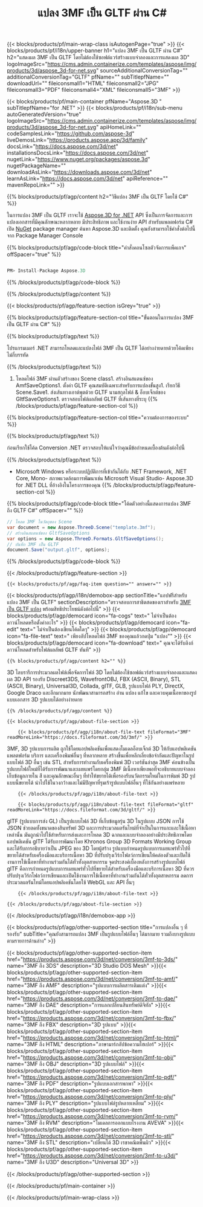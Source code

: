 ﻿---
title: แปลง 3MF เป็น GLTF ผ่าน C# 
url: /th/net/conversion/3mf-to-gltf/ 
description: โค้ดตัวอย่างสำหรับการแปลง 3MF ถึง GLTF C# ใช้ API โค้ดตัวอย่างสำหรับแบตช์ 3MF ไฟล์เป็น GLTF การแปลงภายใน VB.NET, Asp.NET หรือแอปพลิเคชันตาม .NET ใดๆ
---
{{< blocks/products/pf/main-wrap-class isAutogenPage="true" >}}
{{< blocks/products/pf/i18n/upper-banner h1="แปลง 3MF เป็น GLTF ผ่าน C#" h2="แสดงผล 3MF เป็น GLTF โดยไม่ต้องใช้ซอฟต์แวร์สร้างแบบจำลองและการแสดงผล 3D" logoImageSrc="https://cms.admin.containerize.com/templates/aspose/img/products/3d/aspose_3d-for-net.svg" sourceAdditionalConversionTag="" additionalConversionTag="GLTF" pfName="" subTitlepfName="" downloadUrl="" fileiconsmall1="HTML" fileiconsmall2="JPG" fileiconsmall3="PDF" fileiconsmall4="XML" fileiconsmall5="3MF" >}}

{{< blocks/products/pf/main-container pfName="Aspose.3D " subTitlepfName="for .NET" >}}
{{< blocks/products/pf/i18n/sub-menu autoGeneratedVersion="true" logoImageSrc="https://cms.admin.containerize.com/templates/aspose/img/products/3d/aspose_3d-for-net.svg" apiHomeLink="" codeSamplesLink="https://github.com/aspose-3d" liveDemosLink="https://products.aspose.app/3d/family" docsLink="https://docs.aspose.com/3d/net" installationsDocsLink="https://docs.aspose.com/3d/net" nugetLink="https://www.nuget.org/packages/aspose.3d" nugetPackageName="" downloadAsLink="https://downloads.aspose.com/3d/net" learnAsLink="https://docs.aspose.com/3d/net" apiReference="" mavenRepoLink="" >}}

{{% blocks/products/pf/agp/content h2="วิธีแปลง 3MF เป็น GLTF โดยใช้ C#" %}}

 ในการแปลง 3MF เป็น GLTF เราจะใช้
 [Aspose.3D for .NET](https://products.aspose.com/3d/net) 
 API ซึ่งเป็นการจัดการและการแปลงเอกสารที่มีคุณลักษณะหลากหลาย มีประสิทธิภาพ และใช้งานง่าย API สำหรับแพลตฟอร์ม C# เปิด
 [NuGet](https://www.nuget.org/packages/aspose.3d) 
 package manager ค้นหา
 Aspose.3D 
 และติดตั้ง คุณยังสามารถใช้คำสั่งต่อไปนี้จาก Package Manager Console

{{% blocks/products/pf/agp/code-block title="คำสั่งคอนโซลตัวจัดการแพ็คเกจ" offSpacer="true" %}}

```cs

PM> Install-Package Aspose.3D


```

{{% /blocks/products/pf/agp/code-block %}}

{{% /blocks/products/pf/agp/content %}}

{{< blocks/products/pf/agp/feature-section isGrey="true" >}}

{{% blocks/products/pf/agp/feature-section-col title="ขั้นตอนในการแปลง 3MF เป็น GLTF ผ่าน C#" %}}

{{% blocks/products/pf/agp/text %}}

 โปรแกรมเมอร์ .NET สามารถโหลดและแปลงไฟล์ 3MF เป็น GLTF ได้อย่างง่ายดายด้วยโค้ดเพียงไม่กี่บรรทัด

{{% /blocks/products/pf/agp/text %}}

1. โหลดไฟล์ 3MF ผ่านตัวสร้างของ Scene class1. สร้างอินสแตนซ์ของ AmfSaveOptions1. ตั้งค่า GLTF คุณสมบัติเฉพาะสำหรับการแปลงขั้นสูง1. เรียกวิธี Scene.Save1. ส่งเส้นทางเอาต์พุตด้วย GLTF นามสกุลไฟล์ & อ็อบเจ็กต์ของ GltfSaveOptions1. ตรวจสอบไฟล์ผลลัพธ์ GLTF ที่เส้นทางที่ระบุ
{{% /blocks/products/pf/agp/feature-section-col %}}

{{% blocks/products/pf/agp/feature-section-col title="ความต้องการของระบบ" %}}

{{% blocks/products/pf/agp/text %}}

 ก่อนเรียกใช้โค้ด Conversion .NET ตรวจสอบให้แน่ใจว่าคุณมีข้อกำหนดเบื้องต้นดังต่อไปนี้

{{% /blocks/products/pf/agp/text %}}

- Microsoft Windows หรือระบบปฏิบัติการที่เข้ากันได้กับ .NET Framework, .NET Core, Mono- สภาพแวดล้อมการพัฒนาเช่น Microsoft Visual Studio- Aspose.3D for .NET DLL ที่อ้างอิงในโครงการของคุณ
{{% /blocks/products/pf/agp/feature-section-col %}}

{{% blocks/products/pf/agp/code-block title="โค้ดตัวอย่างนี้แสดงการแปลง 3MF ถึง GLTF C#" offSpacer="" %}}

```cs
// โหลด 3MF ในวัตถุของ Scene 
var document = new Aspose.ThreeD.Scene("template.3mf");
// สร้างอินสแตนซ์ของ GltfSaveOptions 
var options = new Aspose.ThreeD.Formats.GltfSaveOptions();
// บันทึก 3MF เป็น GLTF 
document.Save("output.gltf", options); 


```

{{% /blocks/products/pf/agp/code-block %}}

{{< /blocks/products/pf/agp/feature-section >}}

    {{< blocks/products/pf/agp/faq-item question="" answer="" >}}
 

<!-- aboutfile Starts -->

{{< blocks/products/pf/agp/i18n/demobox-app sectionTitle="แอปฟรีสำหรับแปลง 3MF เป็น GLTF" sectionDescription="ตรวจสอบการสาธิตสดของเราสำหรับ [3MF เป็น GLTF แปลง](https://products.aspose.app/3d/conversion/3mf-to-gltf) พร้อมสิทธิประโยชน์ดังต่อไปนี้" >}}
        {{< blocks/products/pf/agp/democard icon="fa-cogs" text=" ไม่จำเป็นต้องดาวน์โหลดหรือตั้งค่าอะไร" >}}
        {{< blocks/products/pf/agp/democard icon="fa-edit" text=" ไม่จำเป็นต้องเขียนโค้ดใดๆ" >}}
        {{< blocks/products/pf/agp/democard icon="fa-file-text" text=" เพียงอัปโหลดไฟล์ 3MF ของคุณแล้วกดปุ่ม \"แปลง\"" >}}
        {{< blocks/products/pf/agp/democard icon="fa-download" text=" คุณจะได้รับลิงก์ดาวน์โหลดสำหรับไฟล์ผลลัพธ์ GLTF ทันที" >}}

    {{% blocks/products/pf/agp/content h2="" %}}

 3D ไลบรารีการประมวลผลไฟล์เพื่อจัดการไฟล์ 3D โดยไม่ต้องใช้ซอฟต์แวร์สร้างแบบจำลองและแสดงผล 3D API รองรับ Discreet3DS, WavefrontOBJ, FBX (ASCII, Binary), STL (ASCII, Binary), Universal3D, Collada, glTF, GLB, รูปแบบไฟล์ PLY, DirectX, Google Draco และอีกมากมาย นักพัฒนาสามารถสร้าง อ่าน แปลง แก้ไข และควบคุมเนื้อหาของรูปแบบเอกสาร 3D รูปแบบได้อย่างง่ายดาย



    {{% /blocks/products/pf/agp/content %}}

    {{< blocks/products/pf/agp/about-file-section >}}

        {{< blocks/products/pf/agp/i18n/about-file-text fileFormat="3MF" readMoreLink="https://docs.fileformat.com/3d/3mf/" >}}
3MF, 3D รูปแบบการผลิต ถูกใช้โดยแอปพลิเคชันเพื่อแสดงโมเดลอ็อบเจ็กต์ 3D ให้กับแอปพลิเคชัน แพลตฟอร์ม บริการ และเครื่องพิมพ์อื่นๆ ที่หลากหลาย สร้างขึ้นเพื่อหลีกเลี่ยงข้อจำกัดและปัญหาในรูปแบบไฟล์ 3D อื่นๆ เช่น STL สำหรับการทำงานกับเครื่องพิมพ์ 3D เวอร์ชันล่าสุด 3MF ค่อนข้างเป็นรูปแบบไฟล์ใหม่ที่ได้รับการพัฒนาและเผยแพร่โดยกลุ่ม 3MF มีเนื้อหาเพียงพอที่จะอธิบายแบบจำลอง เก็บข้อมูลภายใน สี และคุณลักษณะอื่นๆ ที่ทำให้ขยายได้เพื่อรองรับนวัตกรรมใหม่ในการพิมพ์ 3D รูปแบบนี้ขยายได้ นำไปใช้ในวงกว้างและไม่มีปัญหาที่รุมเร้ารูปแบบไฟล์อื่นๆ ที่ใช้กันอย่างแพร่หลาย

        {{< /blocks/products/pf/agp/i18n/about-file-text >}}

        {{< blocks/products/pf/agp/i18n/about-file-text fileFormat="gltf" readMoreLink="https://docs.fileformat.com/3d/gltf/" >}}
glTF (รูปแบบการส่ง GL) เป็นรูปแบบไฟล์ 3D ที่เก็บข้อมูลรุ่น 3D ในรูปแบบ JSON การใช้ JSON ช่วยลดทั้งขนาดของสินทรัพย์ 3D และการประมวลผลรันไทม์ที่จำเป็นในการแกะและใช้เนื้อหาเหล่านั้น มันถูกนำไปใช้สำหรับการส่งและการโหลด 3D ฉากและแบบจำลองอย่างมีประสิทธิภาพโดยแอปพลิเคชัน glTF ได้รับการพัฒนาโดย Khronos Group 3D Formats Working Group และได้รับการอธิบายว่าเป็น JPEG ของ 3D โดยผู้สร้าง รูปแบบกำหนดรูปแบบการเผยแพร่ทั่วไปที่ขยายได้สำหรับเครื่องมือและบริการเนื้อหา 3D ที่ปรับปรุงเวิร์กโฟลว์การเขียนให้คล่องตัวและเปิดใช้งานการใช้เนื้อหาที่ทำงานร่วมกันได้ทั่วทั้งอุตสาหกรรม จุดประสงค์เบื้องหลังการสร้างรูปแบบไฟล์ glTF คือการกำหนดรูปแบบการเผยแพร่ทั่วไปที่ขยายได้สำหรับเครื่องมือและบริการเนื้อหา 3D ที่ควรปรับปรุงเวิร์กโฟลว์การเขียนและเปิดใช้งานการใช้เนื้อหาที่ทำงานร่วมกันได้ทั่วทั้งอุตสาหกรรม ลดการประมวลผลรันไทม์โดยแอปพลิเคชันโดยใช้ WebGL และ API อื่นๆ

        {{< /blocks/products/pf/agp/i18n/about-file-text >}}

    {{< /blocks/products/pf/agp/about-file-section >}}

{{< /blocks/products/pf/agp/i18n/demobox-app >}}

<!-- aboutfile Ends -->

{{< blocks/products/pf/agp/other-supported-section title="การแปลงอื่น ๆ ที่รองรับ" subTitle="คุณยังสามารถแปลง 3MF เป็นรูปแบบไฟล์อื่นๆ ได้มากมาย รวมถึงบางรูปแบบตามรายการด้านล่าง" >}}

{{< blocks/products/pf/agp/other-supported-section-item href="https://products.aspose.com/3d/net/conversion/3mf-to-3ds/" name="3MF ถึง 3DS" description="3D Studio DOS Mesh" >}}{{< blocks/products/pf/agp/other-supported-section-item href="https://products.aspose.com/3d/net/conversion/3mf-to-amf/" name="3MF ถึง AMF" description="รูปแบบการผลิตสารเติมแต่ง" >}}{{< blocks/products/pf/agp/other-supported-section-item href="https://products.aspose.com/3d/net/conversion/3mf-to-dae/" name="3MF ถึง DAE" description="การแลกเปลี่ยนสินทรัพย์ดิจิทัล" >}}{{< blocks/products/pf/agp/other-supported-section-item href="https://products.aspose.com/3d/net/conversion/3mf-to-fbx/" name="3MF ถึง FBX" description="3D รูปแบบ" >}}{{< blocks/products/pf/agp/other-supported-section-item href="https://products.aspose.com/3d/net/conversion/3mf-to-html/" name="3MF ถึง HTML" description="ภาษามาร์กอัปข้อความไฮเปอร์" >}}{{< blocks/products/pf/agp/other-supported-section-item href="https://products.aspose.com/3d/net/conversion/3mf-to-obj/" name="3MF ถึง OBJ" description="3D รูปแบบไฟล์" >}}{{< blocks/products/pf/agp/other-supported-section-item href="https://products.aspose.com/3d/net/conversion/3mf-to-pdf/" name="3MF ถึง PDF" description="รูปแบบเอกสารพกพา" >}}{{< blocks/products/pf/agp/other-supported-section-item href="https://products.aspose.com/3d/net/conversion/3mf-to-ply/" name="3MF ถึง PLY" description="รูปแบบไฟล์รูปหลายเหลี่ยม" >}}{{< blocks/products/pf/agp/other-supported-section-item href="https://products.aspose.com/3d/net/conversion/3mf-to-rvm/" name="3MF ถึง RVM" description="โมเดลการออกแบบโรงงาน AVEVA" >}}{{< blocks/products/pf/agp/other-supported-section-item href="https://products.aspose.com/3d/net/conversion/3mf-to-stl/" name="3MF ถึง STL" description="เปลี่ยนได้ 3D เรขาคณิตพื้นผิว" >}}{{< blocks/products/pf/agp/other-supported-section-item href="https://products.aspose.com/3d/net/conversion/3mf-to-u3d/" name="3MF ถึง U3D" description="Universal 3D" >}}

{{< /blocks/products/pf/agp/other-supported-section >}}

{{< /blocks/products/pf/main-container >}}
    
{{< /blocks/products/pf/main-wrap-class >}}